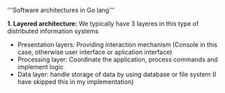 '''Software architectures in Go lang'''

**1. Layered architecture:**
We typically have 3 layeres in this type of distributed information systems
- Presentation layers: Providing interaction mechanism (Console in this case, otherwise user interface or aplication interface)
- Processing layer: Coordinate the application, process commands and implement logic
- Data layer: handle storage of data by using database or file system  (I have skipped this in my implementation)